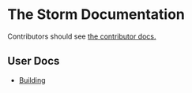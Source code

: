 # The Storm Documentation

Contributors should see [the contributor docs.](/Storm/contributing)

## User Docs
- [Building](/Storm/building)
